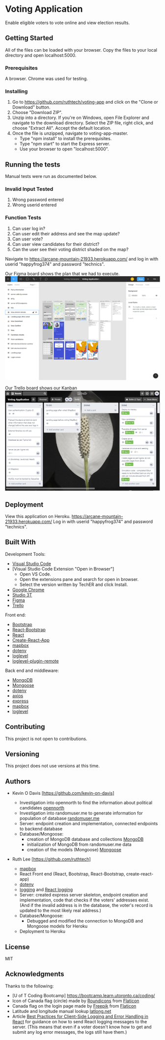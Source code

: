 # Voting Application
Enable eligible voters to vote online and view election results. 

## Getting Started
All of the files can be loaded with your browser. Copy the files to your local directory and open localhost:5000.

### Prerequisites
A browser. Chrome was used for testing. 

### Installing
1. Go to https://github.com/ruthtech/voting-app and click on the "Clone or Download" button. 
2. Choose "Download ZIP". 
3. Unzip into a directory. If you're on Windows, open File Explorer and navigate to the download directory. Select the ZIP file, right click, and choose "Extract All". Accept the default location.
4. Once the file is unzipped, navigate to voting-app-master. 
   * Type "npm install" to install the prerequisites. 
   * Type "npm start" to start the Express server.
   * Use your browser to open "localhost:5000".


## Running the tests

Manual tests were run as documented below.

### Invalid Input Tested
1. Wrong password entered
2. Wrong userid entered

### Function Tests
1. Can user log in?
2. Can user edit their address and see the map update?
3. Can user vote? 
4. Can user view candidates for their district?
5. Can the user see their voting district shaded on the map?


Navigate to https://arcane-mountain-21933.herokuapp.com/ and log in with userid "happyfrog374" and password "technics".

Our Figma board shows the plan that we had to execute.
![./demo/figma.gif](./demo/figma.gif)

Our Trello board shows our Kanban
![./demo/trello.jpg](./demo/trello.jpg)


## Deployment
View this application on Heroku.  https://arcane-mountain-21933.herokuapp.com/ Log in with userid "happyfrog374" and password "technics".

## Built With
Development Tools:
  * [Visual Studio Code](https://code.visualstudio.com/docs/setup/setup-overview)
  * [Visual Studio Code Extension "Open in Browser"] 
    * Open VS Code.
    * Open the extensions pane and search for open in browser.
    * Select the version written by TechER and click Install.
  * [Google Chrome](https://www.google.com/chrome/browser/desktop/index.html)
  * [Studio 3T](https://studio3t.com/)
  * [Figma](https://www.figma.com)
  * [Trello](https://trello.com/)

Front end:
  * [Bootstrap](https://getbootstrap.com)
  * [React-Bootstrap](https://react-bootstrap.github.io/)
  * [React](https://reactjs.org/)
  * [Create-React-App](https://github.com/facebook/create-react-app)
  * [mapbox](https://www.mapbox.com/)
  * [dotenv](https://www.npmjs.com/package/dotenv)
  * [loglevel](https://www.npmjs.com/package/loglevel)
  * [loglevel-plugin-remote](https://github.com/kutuluk/loglevel-plugin-remote)

Back end and middleware:
  * [MongoDB](https://www.mongodb.com/)
  * [Mongoose](https://www.npmjs.com/package/mongoose)
  * [dotenv](https://www.npmjs.com/package/dotenv)
  * [axios](https://www.npmjs.com/package/axios)
  * [express](https://www.npmjs.com/package/express)
  * [mapbox](https://www.mapbox.com/)
  * [loglevel](https://www.npmjs.com/package/loglevel)


## Contributing
This project is not open to contributions.

## Versioning
This project does not use versions at this time. 

## Authors
* Kevin O Davis [https://github.com/kevin-on-davis]
   * Investigation into opennorth to find the information about political candidates [opennorth](https://represent.opennorth.ca)
   * Investigation into randomuser.me to generate information for population of database [randomuser.me](https://randomuser.me/)
   * Server: endpoint creation and implementation, connected endpoints to backend database
   * Database/Mongoose: 
      * creation of MongoDB database and collections [MongoDB](https://www.mongodb.com/)
      * initialization of MongoDB from randomuser.me data
      * creation of the models (Mongoose) [Mongoose](https://www.npmjs.com/package/mongoose)

* Ruth Lee [https://github.com/ruthtech]
   * [mapbox](https://www.mapbox.com/)
   * React Front end (React, Bootstrap, React-Bootstrap, create-react-app)
   * [dotenv](https://www.npmjs.com/package/dotenv)
   * [logging](https://www.npmjs.com/package/loglevel) and [React logging](https://github.com/kutuluk/loglevel-plugin-remote)
   * Server: created express server skeleton, endpoint creation and implementation, code that checks if the voters' addresses exist. (And if the invalid address is in the database, the voter's record is updated to the most likely real address.)
   * Database/Mongoose:
       * Debugged and modified the connection to MongoDB and Mongoose models for Heroku
   * Deployment to Heroku

## License
MIT

## Acknowledgments
Thanks to the following:
* [U of T Coding Bootcamp] https://bootcamp.learn.utoronto.ca/coding/
* Icon of Canada flag (circle) made by [Roundicons](https://www.flaticon.com/authors/roundicons) from [Flaticon](https://www.flaticon.com/)
* Canada flag on the login page made by [Freepik](https://www.flaticon.com/authors/freepik) from [Flaticon](https://www.flaticon.com)
* Latitude and longitude manual lookup [latlong.net](https://www.latlong.net/)
* Article [Best Practices for Client-Side Logging and Error Handling in React](https://www.loggly.com/blog/best-practices-for-client-side-logging-and-error-handling-in-react/) for guidance on how to send React logging messages to the server. (This means that even if a voter doesn't know how to get and submit any log error messages, the logs still have them.)
  
